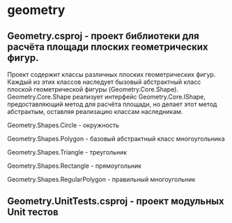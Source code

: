 # geometry

## Geometry.csproj - проект библиотеки для расчёта площади плоских геометрических фигур.

Проект содержит классы различных плоских геометрических фигур. Каждый из этих классов наследует бызовый абстрактный класс плоской геометрической фигуры (Geometry.Core.Shape).
Geometry.Core.Shape реализует интерфейс Geometry.Core.IShape, предоставляющий метод для расчёта площади, но делает этот метод абстрактым, оставляя реализацию классам наследникам.

Geometry.Shapes.Circle - окружность

Geometry.Shapes.Polygon - базовый абстрактный класс многоугольника

Geometry.Shapes.Triangle - треугольник

Geometry.Shapes.Rectangle - прямоугольник

Geometry.Shapes.RegularPolygon - правильный многоугольник

## Geometry.UnitTests.csproj - проект модульных Unit тестов